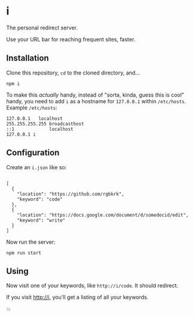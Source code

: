 # i

The personal redirect server.

Use your URL bar for reaching frequent sites, faster.

## Installation

Clone this repository, `cd` to the cloned directory, and...

```
npm i
```

To make this _actually_ handy, instead of "sorta, kinda, guess this is cool" handy, you need to add `i` as a hostname for `127.0.0.1` within `/etc/hosts`. Example `/etc/hosts`:

```
127.0.0.1	localhost
255.255.255.255	broadcasthost
::1             localhost
127.0.0.1 i
```

## Configuration

Create an `i.json` like so:

```

[
  {
    "location": "https://github.com/rgbkrk",
    "keyword": "code"
  },
  {
    "location": "https://docs.google.com/document/d/somedocid/edit",
    "keyword": "write"
  }
]
```

Now run the server:

```
npm run start
```

## Using

Now visit one of your keywords, like `http://i/code`. It should redirect.

If you visit [http://i](http://i), you'll get a listing of all your keywords.

:boom:
